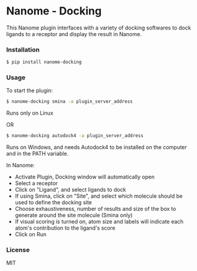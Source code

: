 # Nanome - Docking

This Nanome plugin interfaces with a variety of docking softwares to dock ligands to a receptor and display the result in Nanome.

### Installation

```sh
$ pip install nanome-docking
```

### Usage

To start the plugin:

```sh
$ nanome-docking smina -a plugin_server_address
```

Runs only on Linux

OR

```sh
$ nanome-docking autodock4 -a plugin_server_address
```

Runs on Windows, and needs Autodock4 to be installed on the computer and in the PATH variable.

In Nanome:

- Activate Plugin, Docking window will automatically open
- Select a receptor
- Click on "Ligand", and select ligands to dock
- If using Smina, click on "Site", and select which molecule should be used to define the docking site
- Choose exhaustiveness, number of results and size of the box to generate around the site molecule (Smina only)
- If visual scoring is turned on, atom size and labels will indicate each atom's contribution to the ligand's score
- Click on Run

### License

MIT